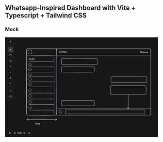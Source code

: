 ## Whatsapp-Inspired Dashboard with Vite + Typescript + Tailwind CSS

### Mock

![Mock](./mock.PNG)

